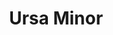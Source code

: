 ---
title: "Ursa Minor"
hashtag: ursa-minor
borders:
  - Draco
  - Camelopardalis
  - Cepheus
know-your-goals:
  - Polaris
layout: hashtag
related:
  - Ursa Major
stars:
  - Kochab
  - Polaris
subdivision-of:
  - northern celestial hemisphere
tags:
  - Bear
  - Constellation
---